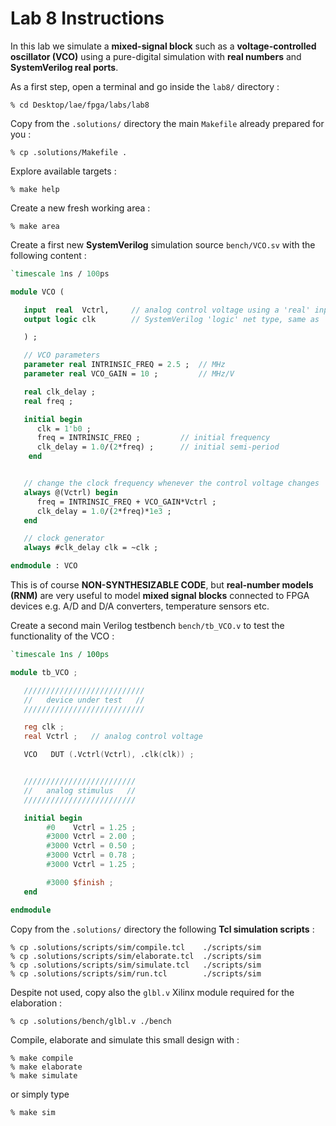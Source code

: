 # Lab 8 Instructions

In this lab we simulate a **mixed-signal block** such as a **voltage-controlled oscillator (VCO)** using a pure-digital simulation 
with **real numbers** and **SystemVerilog real ports**.


As a first step, open a terminal and go inside the `lab8/` directory :

```
% cd Desktop/lae/fpga/labs/lab8
```

Copy from the `.solutions/` directory the main `Makefile` already prepared for you :

```
% cp .solutions/Makefile .
```

Explore available targets :

```
% make help
```

Create a new fresh working area :

```
% make area
```

Create a first new **SystemVerilog** simulation source `bench/VCO.sv` with the following content :

```SystemVerilog
`timescale 1ns / 100ps

module VCO (

   input  real  Vctrl,     // analog control voltage using a 'real' input port, only supported by SystemVerilog
   output logic clk        // SystemVerilog 'logic' net type, same as 'reg'

   ) ;

   // VCO parameters
   parameter real INTRINSIC_FREQ = 2.5 ;  // MHz
   parameter real VCO_GAIN = 10 ;         // MHz/V

   real clk_delay ;
   real freq ;

   initial begin
      clk = 1'b0 ;
      freq = INTRINSIC_FREQ ;         // initial frequency
      clk_delay = 1.0/(2*freq) ;      // initial semi-period
    end


   // change the clock frequency whenever the control voltage changes
   always @(Vctrl) begin
      freq = INTRINSIC_FREQ + VCO_GAIN*Vctrl ;
      clk_delay = 1.0/(2*freq)*1e3 ;
   end

   // clock generator
   always #clk_delay clk = ~clk ;

endmodule : VCO
```

This is of course **NON-SYNTHESIZABLE CODE**, but **real-number models (RNM)** are very useful to model **mixed signal blocks**
connected to FPGA devices e.g. A/D and D/A converters, temperature sensors etc.


Create a second main Verilog testbench `bench/tb_VCO.v` to test the functionality of the VCO :

```verilog
`timescale 1ns / 100ps

module tb_VCO ;

   ///////////////////////////
   //   device under test   //
   ///////////////////////////

   reg clk ;
   real Vctrl ;   // analog control voltage

   VCO   DUT (.Vctrl(Vctrl), .clk(clk)) ;


   /////////////////////////
   //   analog stimulus   //
   /////////////////////////

   initial begin
        #0    Vctrl = 1.25 ;
        #3000 Vctrl = 2.00 ;
        #3000 Vctrl = 0.50 ;
        #3000 Vctrl = 0.78 ;
        #3000 Vctrl = 1.25 ;

        #3000 $finish ;
   end

endmodule
```

Copy from the `.solutions/` directory the following **Tcl simulation scripts** :


```
% cp .solutions/scripts/sim/compile.tcl    ./scripts/sim
% cp .solutions/scripts/sim/elaborate.tcl  ./scripts/sim
% cp .solutions/scripts/sim/simulate.tcl   ./scripts/sim
% cp .solutions/scripts/sim/run.tcl        ./scripts/sim
```

Despite not used, copy also the `glbl.v` Xilinx module required for the elaboration :

```
% cp .solutions/bench/glbl.v ./bench
```

Compile, elaborate and simulate this small design with :

```
% make compile
% make elaborate
% make simulate
```

or simply type

```
% make sim
```



